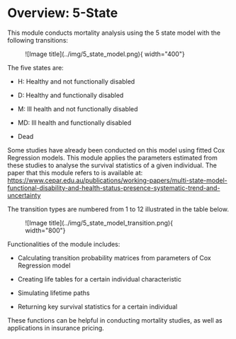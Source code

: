 # Overview: 5-State

This module conducts mortality analysis using the 5 state model with the following transitions: 

<figure markdown>
  ![Image title](../img/5_state_model.png){ width="400"}
</figure>

The five states are: 

* H: Healthy and not functionally disabled

* D: Healthy and functionally disabled

* M: Ill health and not functionally disabled

* MD: Ill health and functionally disabled

* Dead

Some studies have already been conducted on this model using fitted Cox Regression models. This module
applies the parameters estimated from these studies to analyse the survival statistics of a given
individual. The paper that this module refers to is available at: https://www.cepar.edu.au/publications/working-papers/multi-state-model-functional-disability-and-health-status-presence-systematic-trend-and-uncertainty

The transition types are numbered from 1 to 12 illustrated in the table below.
<figure markdown>
  ![Image title](../img/5_state_model_transition.png){ width="800"}
</figure>

Functionalities of the module includes:

* Calculating transition probability matrices from parameters of Cox Regression model

* Creating life tables for a certain individual characteristic

* Simulating lifetime paths 

* Returning key survival statistics for a certain individual 

These functions can be helpful in conducting mortality studies, as well as applications in 
insurance pricing.